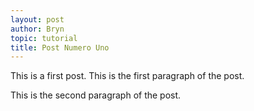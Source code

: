 ```yaml
---
layout: post
author: Bryn
topic: tutorial
title: Post Numero Uno
---
```

This is a first post. This is the first paragraph of the post.

This is the second paragraph of the post.